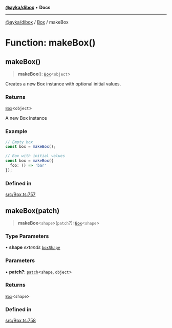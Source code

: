 [**@ayka/dibox**](../../../README.md) • **Docs**

***

[@ayka/dibox](../../../globals.md) / [Box](../README.md) / makeBox

# Function: makeBox()

## makeBox()

> **makeBox**(): [`Box`](../classes/Box.md)\<`object`\>

Creates a new Box instance with optional initial values.

### Returns

[`Box`](../classes/Box.md)\<`object`\>

A new Box instance

### Example

```ts
// Empty box
const box = makeBox();

// Box with initial values
const box = makeBox({
  foo: () => 'bar'
});
```

### Defined in

[src/Box.ts:757](https://github.com/AndreyMork/dibox/blob/a0c5779a3595f9dce73587b31054bdf92e8a3ef1/src/Box.ts#L757)

## makeBox(patch)

> **makeBox**\<`shape`\>(`patch`?): [`Box`](../classes/Box.md)\<`shape`\>

### Type Parameters

• **shape** *extends* [`boxShape`](../type-aliases/boxShape.md)

### Parameters

• **patch?**: [`patch`](../type-aliases/patch.md)\<`shape`, `object`\>

### Returns

[`Box`](../classes/Box.md)\<`shape`\>

### Defined in

[src/Box.ts:758](https://github.com/AndreyMork/dibox/blob/a0c5779a3595f9dce73587b31054bdf92e8a3ef1/src/Box.ts#L758)
